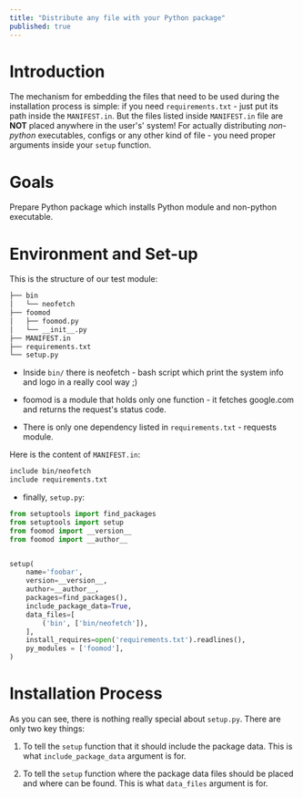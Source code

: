 ```yaml
---
title: "Distribute any file with your Python package"
published: true
---
```


# Introduction

The mechanism for embedding the files that need to be used during the installation process is simple:
if you need ```requirements.txt``` - just put its path inside the ```MANIFEST.in```.
But the files listed inside ```MANIFEST.in``` file are **NOT** placed anywhere in the user's' system!
For actually distributing *non-python* executables, configs or any other kind of file - you need proper arguments inside your ```setup``` function.

# Goals

Prepare Python package which installs Python module and non-python executable.

# Environment and Set-up

This is the structure of our test module:

```bash
├── bin
│   └── neofetch
├── foomod
│   ├── foomod.py
│   └── __init__.py
├── MANIFEST.in
├── requirements.txt
└── setup.py
```

- Inside ```bin/``` there is neofetch - bash script which print the system info and logo in a really cool way ;)

- foomod is a module that holds only one function - it fetches google.com and returns the request's status code. 

- There is only one dependency listed in ```requirements.txt``` - requests module.

Here is the content of ```MANIFEST.in```:

```bash
include bin/neofetch
include requirements.txt
```

- finally, ```setup.py```:

```python
from setuptools import find_packages
from setuptools import setup
from foomod import __version__
from foomod import __author__


setup(
    name='foobar',
    version=__version__,
    author=__author__,
    packages=find_packages(),
    include_package_data=True,
    data_files=[
        ('bin', ['bin/neofetch']),
    ],
    install_requires=open('requirements.txt').readlines(),
    py_modules = ['foomod'],
)
```


# Installation Process

As you can see, there is nothing really special about ```setup.py```.
There are only two key things:

1. To tell the ```setup``` function that it should include the package data.
This is what ```include_package_data``` argument is for.

2. To tell the ```setup``` function where the package data files should be placed and where can be found.
This is what ```data_files``` argument is for.

